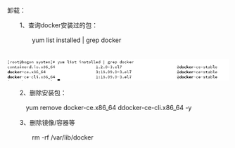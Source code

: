卸载：

　　1、查询docker安装过的包：

　　　　yum list installed | grep docker

   　![img](Imag/1068501-20181128144322696-1037021590.png)

　　2、删除安装包：

　　　yum remove docker-ce.x86_64 ddocker-ce-cli.x86_64 -y

　　3、删除镜像/容器等

　　　　rm -rf /var/lib/docker